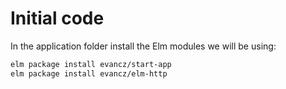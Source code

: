 # Initial code

In the application folder install the Elm modules we will be using:

```bash
elm package install evancz/start-app
elm package install evancz/elm-http
```